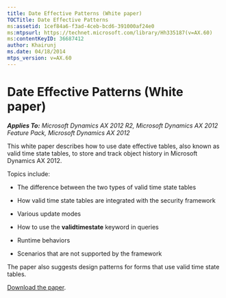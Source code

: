 ```yaml
---
title: Date Effective Patterns (White paper)
TOCTitle: Date Effective Patterns
ms:assetid: 1cef84a6-f3ad-4ceb-bcd6-391000af24e0
ms:mtpsurl: https://technet.microsoft.com/library/Hh335187(v=AX.60)
ms:contentKeyID: 36687412
author: Khairunj
ms.date: 04/18/2014
mtps_version: v=AX.60
---
```


# Date Effective Patterns (White paper) 


_**Applies To:** Microsoft Dynamics AX 2012 R2, Microsoft Dynamics AX 2012 Feature Pack, Microsoft Dynamics AX 2012_

This white paper describes how to use date effective tables, also known as valid time state tables, to store and track object history in Microsoft Dynamics AX 2012.

Topics include:

  - The difference between the two types of valid time state tables

  - How valid time state tables are integrated with the security framework

  - Various update modes

  - How to use the **validtimestate** keyword in queries

  - Runtime behaviors

  - Scenarios that are not supported by the framework

The paper also suggests design patterns for forms that use valid time state tables.

[Download the paper](http://go.microsoft.com/fwlink/?linkid=221069).

  


